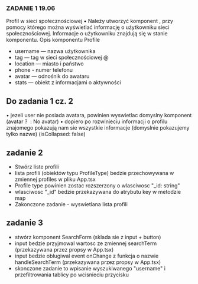 ### ZADANIE 1 19.06
Profil w sieci społecznościowej
  • Należy utworzyć komponent <Profile>, przy pomocy którego
  można wyświetlać informację o użytkowniku sieci
  społecznościowej. Informacje o użytkowniku znajdują się w stanie komponentu.
Opis komponentu Profile
- username — nazwa użytkownika
- tag — tag w sieci społecznościowej @
- location — miasto i państwo
- phone - numer telefonu
- avatar — odnośnik do awataru
- stats — obiekt z informacjami o aktywności

## Do zadania 1 cz. 2
• jezeli user nie posiada avatara, powinien wyswietlac domyslny
komponent (avatar ? <img> : <span>No avatar</span>)
• dopiero po rozwinieciu informacji o profilu znajomego pokazują
nam sie wszystkie informacje (domyslnie pokazujemy tylko
nazwe) (isCollapsed: false)

## zadanie 2
- Stwórz liste profili
- lista profili (obiektów typu ProfileType) bedzie przechowywana w zmiennej profiles w pliku App.tsx
- Profile type powinien zostac rozszerzony o wlasciwosc "_id: string"
- wlasciwosc "_id" bedzie przekazywana do atrybutu key w metodzie map
- Zakonczone zadanie - wyswietlana lista profili

## zadanie 3
- stwórz komponent SearchForm (sklada sie z input + button)
- input bedzie przyjmowal wartosc ze zmiennej searchTerm (przekazywana przez propsy w App.tsx)
- input bedzie oblugiwal event onChange z funkcja o nazwie handleSearchTerm (przekazywana przez propsy w App.tsx)
- skonczone zadanie to wpisanie wyszukiwanego "username" i przefiltrowania tablicy po wcisnieciu przycisku
